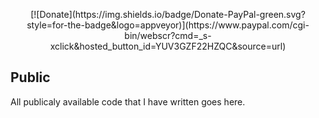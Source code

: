 <p align="center">
[![Donate](https://img.shields.io/badge/Donate-PayPal-green.svg?style=for-the-badge&logo=appveyor)](https://www.paypal.com/cgi-bin/webscr?cmd=_s-xclick&hosted_button_id=YUV3GZF22HZQC&source=url)
</p>

## Public
All publicaly available code that I have written goes here.
